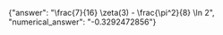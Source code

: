 {"answer": "\\frac{7}{16} \\zeta(3) - \\frac{\\pi^2}{8} \\ln 2", "numerical_answer": "-0.3292472856"}